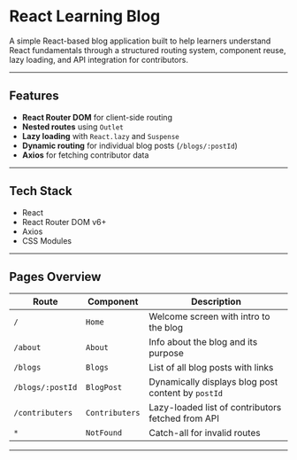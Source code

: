 # React Learning Blog

A simple React-based blog application built to help learners understand React fundamentals through a structured routing system, component reuse, lazy loading, and API integration for contributors.

---

## Features

- **React Router DOM** for client-side routing
- **Nested routes** using `Outlet`
- **Lazy loading** with `React.lazy` and `Suspense`
- **Dynamic routing** for individual blog posts (`/blogs/:postId`)
- **Axios** for fetching contributor data
---

## Tech Stack

- React
- React Router DOM v6+
- Axios
- CSS Modules

---

## Pages Overview

| Route              | Component       | Description                                          |
|-------------------|------------------|------------------------------------------------------|
| `/`               | `Home`           | Welcome screen with intro to the blog                |
| `/about`          | `About`          | Info about the blog and its purpose                  |
| `/blogs`          | `Blogs`          | List of all blog posts with links                    |
| `/blogs/:postId`  | `BlogPost`       | Dynamically displays blog post content by `postId`   |
| `/contributers`   | `Contributers`   | Lazy-loaded list of contributors fetched from API    |
| `*`               | `NotFound`       | Catch-all for invalid routes                         |

---